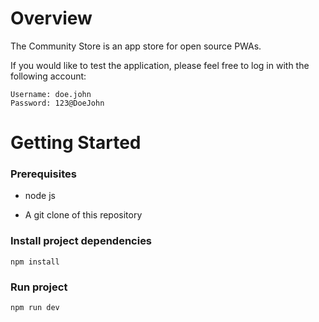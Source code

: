 # Overview

The Community Store is an app store for open source PWAs. 

If you would like to test the application, please feel free to log in with the following account:

```Username: doe.john```  
```Password: 123@DoeJohn```

# Getting Started

### Prerequisites

- node js

- A git clone of this repository

### Install project dependencies

```npm install```

### Run project

```npm run dev```
